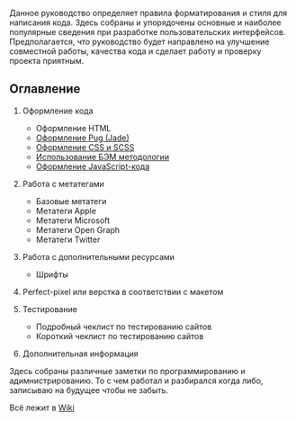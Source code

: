 Данное руководство определяет правила форматирования и стиля для написания кода. Здесь собраны и упорядочены 
основные и наиболее популярные сведения при разработке пользовательских интерфейсов. Предполагается, 
что руководство будет направлено на улучшение совместной работы, качества кода и сделает работу и проверку 
проекта приятным.

## Оглавление

1. Оформление кода
    * Оформление HTML
    * [Оформление Pug (Jade)](https://github.com/lekomtsev/docs/blob/master/content/codestyle/codestyle-pug.md)
    * [Оформление CSS и SCSS](https://github.com/lekomtsev/docs/blob/master/content/codestyle/codestyle-css.md)
    * [Использование БЭМ методологии](https://github.com/lekomtsev/docs/blob/master/content/codestyle/codestyle-bem.md)
    * [Оформление JavaScript-кода](https://github.com/lekomtsev/docs/blob/master/content/codestyle/codestyle-js.md)
2. Работа с метатегами
    * Базовые метатеги
    * Метатеги Apple
    * Метатеги Microsoft
    * Метатеги Open Graph 
    * Метатеги Twitter
3. Работа с дополнительными ресурсами 
    * Шрифты 

4. Perfect-pixel или верстка в соответствии с макетом
5. Тестирование 
    * Подробный чеклист по тестированию сайтов
    * Короткий чеклист по тестированию сайтов 
6. Дополнительная информация 
        


Здесь собраны различные заметки по программированию и адимнистрированию. То c чем работал и разбирался когда либо, записываю на будущее чтобы не забыть.

Всё лежит в [Wiki](https://github.com/lekomtsev/docs/wiki) 
